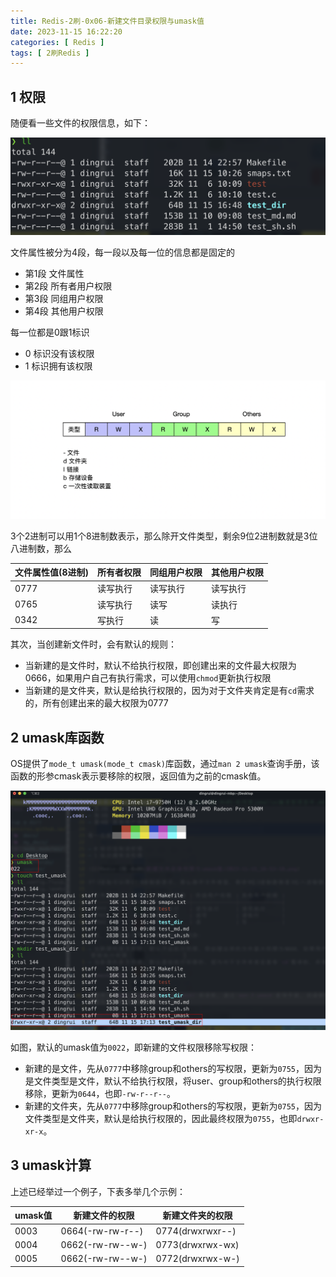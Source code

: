 ```yaml
---
title: Redis-2刷-0x06-新建文件目录权限与umask值
date: 2023-11-15 16:22:20
categories: [ Redis ]
tags: [ 2刷Redis ]
---
```


1 权限
---

随便看一些文件的权限信息，如下：

![](Redis-2刷-0x06-新建文件目录权限与umask值/2023-11-15_16-49-00.png)

文件属性被分为4段，每一段以及每一位的信息都是固定的

- 第1段 文件属性
- 第2段 所有者用户权限
- 第3段 同组用户权限
- 第4段 其他用户权限

每一位都是0跟1标识

- 0 标识没有该权限
- 1 标识拥有该权限

![](Redis-2刷-0x06-新建文件目录权限与umask值/2023-11-15_16-53-18.png)

3个2进制可以用1个8进制数表示，那么除开文件类型，剩余9位2进制数就是3位八进制数，那么

| 文件属性值(8进制) | 所有者权限 | 同组用户权限 | 其他用户权限 |
|-------------------|------------|--------------|--------------|
| 0777              | 读写执行   | 读写执行     | 读写执行     |
| 0765              | 读写执行   | 读写         | 读执行       |
| 0342              | 写执行     | 读           | 写           |

其次，当创建新文件时，会有默认的规则：

- 当新建的是文件时，默认不给执行权限，即创建出来的文件最大权限为0666，如果用户自己有执行需求，可以使用`chmod`更新执行权限
- 当新建的是文件夹，默认是给执行权限的，因为对于文件夹肯定是有`cd`需求的，所有创建出来的最大权限为0777

2 umask库函数
---

OS提供了`mode_t umask(mode_t cmask)`库函数，通过`man 2 umask`查询手册，该函数的形参cmask表示要移除的权限，返回值为之前的cmask值。

![](Redis-2刷-0x06-新建文件目录权限与umask值/2023-11-15_17-14-38.png)

如图，默认的umask值为`0022`，即新建的文件权限移除写权限：

- 新建的是文件，先从`0777`中移除group和others的写权限，更新为`0755`，因为是文件类型是文件，默认不给执行权限，将user、group和others的执行权限移除，更新为`0644`，也即`-rw-r--r--`。
- 新建的文件夹，先从`0777`中移除group和others的写权限，更新为`0755`，因为文件类型是文件夹，默认是给执行权限的，因此最终权限为`0755`，也即`drwxr-xr-x`。

3 umask计算
---

上述已经举过一个例子，下表多举几个示例：

| umask值 | 新建文件的权限   | 新建文件夹的权限 |
|---------|------------------|------------------|
| 0003    | 0664(-rw-rw-r--) | 0774(drwxrwxr--) |
| 0004    | 0662(-rw-rw--w-) | 0773(drwxrwx-wx) |
| 0005    | 0662(-rw-rw--w-) | 0772(drwxrwx-w-) |
